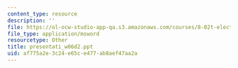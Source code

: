 ```yaml
---
content_type: resource
description: ''
file: https://ol-ocw-studio-app-qa.s3.amazonaws.com/courses/8-02t-electricity-and-magnetism-spring-2005/af775a2e3c24e65ce477ab8aef47aa2a_presentati_w06d2.ppt
file_type: application/msword
resourcetype: Other
title: presentati_w06d2.ppt
uid: af775a2e-3c24-e65c-e477-ab8aef47aa2a
---
```

